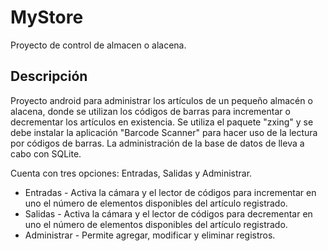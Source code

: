# MyStore
Proyecto de control de almacen o alacena.

## Descripción

Proyecto android para administrar los artículos de un pequeño almacén o alacena, donde se utilizan los códigos de barras para incrementar o decrementar los artículos en existencia.
Se utiliza el paquete "zxing" y se debe instalar la aplicación "Barcode Scanner" para hacer uso de la lectura por códigos de barras.
La administración de la base de datos de lleva a cabo con SQLite.

Cuenta con tres opciones: Entradas, Salidas y Administrar.

* Entradas - Activa la cámara y el lector de códigos para incrementar en uno el número de elementos disponibles del artículo registrado.
* Salidas - Activa la cámara y el lector de códigos para decrementar en uno el número de elementos disponibles del artículo registrado.
* Administrar - Permite agregar, modificar y eliminar registros.
